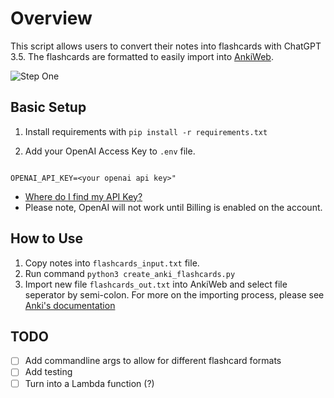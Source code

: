 
# Overview 
This script allows users to convert their notes into flashcards with ChatGPT 3.5. The flashcards are formatted to easily import into [AnkiWeb](https://ankiweb.net). 

![Step One](/chatgpt_to_anki_flashcards/img/step_one.png)


## Basic Setup

1. Install requirements with `pip install -r requirements.txt`


2. Add your OpenAI Access Key to `.env` file.

```

OPENAI_API_KEY=<your openai api key>"

```
  - [Where do I find my API Key?](https://help.openai.com/en/articles/4936850-where-do-i-find-my-api-key)
  - Please note, OpenAI will not work until Billing is enabled on the account.

## How to Use

1. Copy notes into `flashcards_input.txt` file. 
2. Run command `python3 create_anki_flashcards.py`
3. Import new file `flashcards_out.txt` into AnkiWeb and select file seperator by semi-colon. For more on the importing process, please see [Anki's documentation](https://docs.ankiweb.net/importing/text-files.html)

## TODO 
- [ ] Add commandline args to allow for different flashcard formats
- [ ] Add testing
- [ ] Turn into a Lambda function (?)
